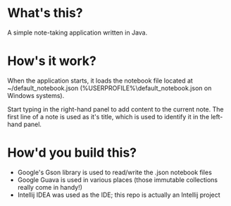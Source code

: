 # What's this?
A simple note-taking application written in Java.

# How's it work?
When the application starts, it loads the notebook file located at
~/default_notebook.json (%USERPROFILE%\default_notebook.json on Windows systems).

Start typing in the right-hand panel to add content to the current note.
The first line of a note is used as it's title, which is used to identify it in the left-hand panel.

# How'd you build this?
* Google's Gson library is used to read/write the .json notebook files
* Google Guava is used in various places (those immutable collections really come in handy!)
* Intellij IDEA was used as the IDE; this repo is actually an Intellij project
